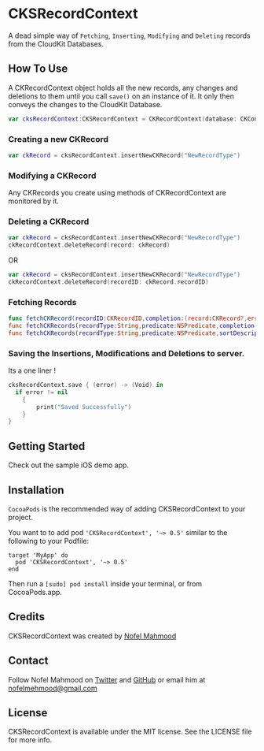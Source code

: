 # CKSRecordContext

A dead simple way of `Fetching`, `Inserting`, `Modifying` and `Deleting` records from the CloudKit Databases.

## How To Use

A CKRecordContext object holds all the new records, any changes and deletions to them until you call `save()` on an instance of it. It only then conveys the changes to the CloudKit Database.

```swift
var cksRecordContext:CKSRecordContext = CKRecordContext(database: CKContainer.defaultContainer().privateCloudDatabase, recordZone: nil)
```
### Creating a new CKRecord

```swift
var ckRecord = cksRecordContext.insertNewCKRecord("NewRecordType")
```

### Modifying a CKRecord

Any CKRecords you create using methods of CKRecordContext are monitored by it.

### Deleting a CKRecord

```swift
var ckRecord = cksRecordContext.insertNewCKRecord("NewRecordType")
ckRecordContext.deleteRecord(record: ckRecord)
```

OR 

```swift
var ckRecord = cksRecordContext.insertNewCKRecord("NewRecordType")
ckRecordContext.deleteRecord(recordID: ckRecord.recordID)
```

### Fetching Records

```swift
func fetchCKRecord(recordID:CKRecordID,completion:(record:CKRecord?,error:NSError!) ->())
func fetchCKRecords(recordType:String,predicate:NSPredicate,completion:(results:Array<AnyObject>?,error:NSError!) ->())
func fetchCKRecords(recordType:String,predicate:NSPredicate,sortDescriptors:[NSSortDescriptor],completion:(results:Array<AnyObject>?,error:NSError!) ->())
```

### Saving the Insertions, Modifications and Deletions to server.

Its a one liner !

```swift
cksRecordContext.save { (error) -> (Void) in
  if error != nil
    {
        print("Saved Successfully")
    }
}
```

## Getting Started 
Check out the sample iOS demo app.

## Installation
`CocoaPods` is the recommended way of adding CKSRecordContext to your project.

You want to to add pod `'CKSRecordContext', '~> 0.5'` similar to the following to your Podfile:
```
target 'MyApp' do
  pod 'CKSRecordContext', '~> 0.5'
end
```

Then run a `[sudo] pod install` inside your terminal, or from CocoaPods.app.


## Credits
CKSRecordContext was created by [Nofel Mahmood](http://twitter.com/NofelMahmood)

## Contact 
Follow Nofel Mahmood on [Twitter](http://twitter.com/NofelMahmood) and [GitHub](http://github.com/nofelmahmood) or email him at nofelmehmood@gmail.com

## License
CKSRecordContext is available under the MIT license. See the LICENSE file for more info.
